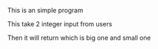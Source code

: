 This is an simple program 

This take 2 integer input from users 

Then it will return which is big one and small one